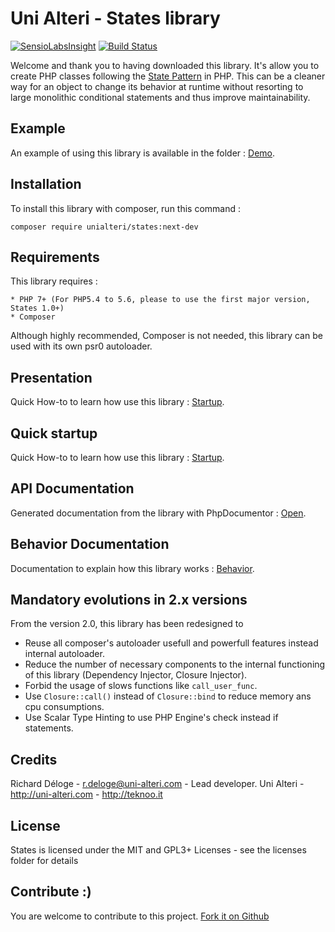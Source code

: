 Uni Alteri - States library
===========================

[![SensioLabsInsight](https://insight.sensiolabs.com/projects/417986ff-17b4-4772-a3d8-9885d6304786/mini.png)](https://insight.sensiolabs.com/projects/417986ff-17b4-4772-a3d8-9885d6304786) [![Build Status](https://travis-ci.org/UniAlteri/states.svg?branch=master)](https://travis-ci.org/UniAlteri/states)

Welcome and thank you to having downloaded this library. 
It's allow you to create PHP classes following the [State Pattern](http://en.wikipedia.org/wiki/State_pattern) in PHP. 
This can be a cleaner way for an object to change its behavior at runtime without resorting to large monolithic conditional statements and thus improve maintainability.
 
Example
-------
An example of using this library is available in the folder : [Demo](demo/demo_article.php).

Installation
------------
To install this library with composer, run this command :

    composer require unialteri/states:next-dev

Requirements
------------
This library requires :

    * PHP 7+ (For PHP5.4 to 5.6, please to use the first major version, States 1.0+)
    * Composer

Although highly recommended, Composer is not needed, this library can be used with its own psr0 autoloader.

Presentation
------------
Quick How-to to learn how use this library : [Startup](docs/howto/details.md).

Quick startup
-------------
Quick How-to to learn how use this library : [Startup](docs/howto/quick-startup.md).

API Documentation
-----------------
Generated documentation from the library with PhpDocumentor : [Open](https://cdn.rawgit.com/UniAlteri/states/master/docs/api/index.html).

Behavior Documentation
----------------------
Documentation to explain how this library works : [Behavior](docs/howto/behavior.md).

Mandatory evolutions in 2.x versions
------------------------------------

From the version 2.0, this library has been redesigned to 
* Reuse all composer's autoloader usefull and powerfull features instead internal autoloader.
* Reduce the number of necessary components to the internal functioning of this library (Dependency Injector, Closure Injector). 
* Forbid the usage of slows functions like `call_user_func`.
* Use `Closure::call()` instead of `Closure::bind` to reduce memory ans cpu consumptions.
* Use Scalar Type Hinting to use PHP Engine's check instead if statements.

Credits
-------
Richard Déloge - <r.deloge@uni-alteri.com> - Lead developer.
Uni Alteri - <http://uni-alteri.com> - <http://teknoo.it>

License
-------
States is licensed under the MIT and GPL3+ Licenses - see the licenses folder for details

Contribute :)
-------------

You are welcome to contribute to this project. [Fork it on Github](CONTRIBUTING.md)
